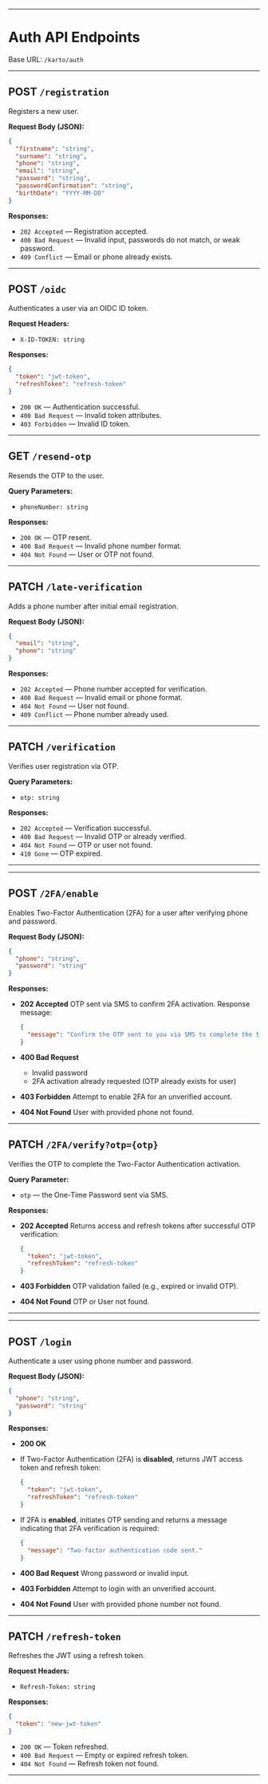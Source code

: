 
---

# Auth API Endpoints

Base URL: `/karto/auth`

---

## POST `/registration`

Registers a new user.

**Request Body (JSON):**
```json
{
  "firstname": "string",
  "surname": "string",
  "phone": "string",
  "email": "string",
  "password": "string",
  "passwordConfirmation": "string",
  "birthDate": "YYYY-MM-DD"
}
```

**Responses:**
- `202 Accepted` — Registration accepted.
- `400 Bad Request` — Invalid input, passwords do not match, or weak password.
- `409 Conflict` — Email or phone already exists.

---

## POST `/oidc`

Authenticates a user via an OIDC ID token.

**Request Headers:**
- `X-ID-TOKEN: string`

**Responses:**
```json
{
  "token": "jwt-token",
  "refreshToken": "refresh-token"
}
```
- `200 OK` — Authentication successful.
- `400 Bad Request` — Invalid token attributes.
- `403 Forbidden` — Invalid ID token.

---

## GET `/resend-otp`

Resends the OTP to the user.

**Query Parameters:**
- `phoneNumber: string`

**Responses:**
- `200 OK` — OTP resent.
- `400 Bad Request` — Invalid phone number format.
- `404 Not Found` — User or OTP not found.

---

## PATCH `/late-verification`

Adds a phone number after initial email registration.

**Request Body (JSON):**
```json
{
  "email": "string",
  "phone": "string"
}
```

**Responses:**
- `202 Accepted` — Phone number accepted for verification.
- `400 Bad Request` — Invalid email or phone format.
- `404 Not Found` — User not found.
- `409 Conflict` — Phone number already used.

---

## PATCH `/verification`

Verifies user registration via OTP.

**Query Parameters:**
- `otp: string`

**Responses:**
- `202 Accepted` — Verification successful.
- `400 Bad Request` — Invalid OTP or already verified.
- `404 Not Found` — OTP or user not found.
- `410 Gone` — OTP expired.

---

---

## POST `/2FA/enable`

Enables Two-Factor Authentication (2FA) for a user after verifying phone and password.

**Request Body (JSON):**

```json
{
  "phone": "string",
  "password": "string"
}
```

**Responses:**

* **202 Accepted**
  OTP sent via SMS to confirm 2FA activation. Response message:

  ```json
  {
    "message": "Confirm the OTP sent to you via SMS to complete the two-factor authentication confirmation"
  }
  ```

* **400 Bad Request**

    * Invalid password
    * 2FA activation already requested (OTP already exists for user)

* **403 Forbidden**
  Attempt to enable 2FA for an unverified account.

* **404 Not Found**
  User with provided phone not found.

---

## PATCH `/2FA/verify?otp={otp}`

Verifies the OTP to complete the Two-Factor Authentication activation.

**Query Parameter:**

* `otp` — the One-Time Password sent via SMS.

**Responses:**

* **202 Accepted**
  Returns access and refresh tokens after successful OTP verification:

  ```json
  {
    "token": "jwt-token",
    "refreshToken": "refresh-token"
  }
  ```

* **403 Forbidden**
  OTP validation failed (e.g., expired or invalid OTP).

* **404 Not Found**
  OTP or User not found.

---

---

## POST `/login`

Authenticate a user using phone number and password.

**Request Body (JSON):**

```json
{
  "phone": "string",
  "password": "string"
}
```

**Responses:**

* **200 OK**

* If Two-Factor Authentication (2FA) is **disabled**, returns JWT access token and refresh token:

  ```json
  {
    "token": "jwt-token",
    "refreshToken": "refresh-token"
  }
  ```
* If 2FA is **enabled**, initiates OTP sending and returns a message indicating that 2FA verification is required:

  ```json
  {
    "message": "Two-factor authentication code sent."
  }
  ```

* **400 Bad Request**
  Wrong password or invalid input.

* **403 Forbidden**
  Attempt to login with an unverified account.

* **404 Not Found**
  User with provided phone number not found.

---

## PATCH `/refresh-token`

Refreshes the JWT using a refresh token.

**Request Headers:**
- `Refresh-Token: string`

**Responses:**
```json
{
  "token": "new-jwt-token"
}
```
- `200 OK` — Token refreshed.
- `400 Bad Request` — Empty or expired refresh token.
- `404 Not Found` — Refresh token not found.

---